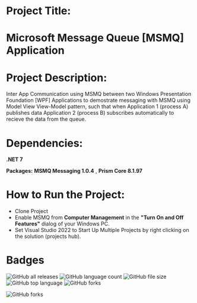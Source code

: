 # Project Title:
# Microsoft Message Queue [MSMQ] Application

# Project Description: 
Inter App Communication using MSMQ between two Windows Presentation Foundation [WPF] Applications 
to demostrate messaging with MSMQ using Model View View-Model pattern, such that when Application 1 (process A) publishes data Application 2 (process B) subscribes automatically to recieve the data from the queue. 

# Dependencies:
**.NET 7**

**Packages:**
**MSMQ Messaging 1.0.4** , 
**Prism Core 8.1.97**

# How to Run the Project: 
* Clone Project 
* Enable MSMQ from **Computer Management** in the **"Turn On and Off Features"** dialog of your Windows PC.
* Set Visual Studio 2022 to Start Up Multiple Projects by right clicking on the solution (projects hub).

# Badges
![GitHub all releases](https://img.shields.io/github/downloads/Samuel-Jaja/MSMQ_MVVM_Application/total)
![GitHub language count](https://img.shields.io/github/languages/count/Samuel-Jaja/MSMQ_MVVM_Application)
![GitHub file size](https://img.shields.io/github/repo-size/Samuel-Jaja/MSMQ_MVVM_Application)
![GitHub top language](https://img.shields.io/github/languages/top/Samuel-Jaja/MSMQ_MVVM_Application?color=yellow)
![GitHub forks](https://img.shields.io/github/forks/Samuel-Jaja/MSMQ_MVVM_Application?style=social)

![GitHub forks](https://img.shields.io/twitter/follow/senibo_sj?style=social)




